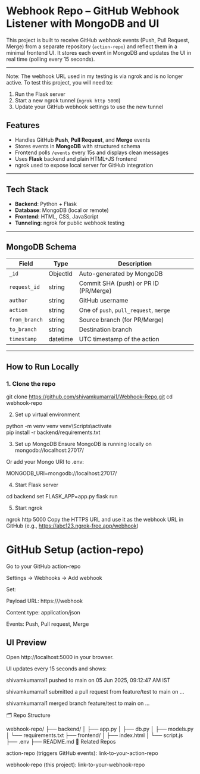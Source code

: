 # Webhook Repo – GitHub Webhook Listener with MongoDB and UI

This project is built to receive GitHub webhook events (Push, Pull Request, Merge) from a separate repository (`action-repo`) and reflect them in a minimal frontend UI. It stores each event in MongoDB and updates the UI in real time (polling every 15 seconds).

---
Note: The webhook URL used in my testing is via ngrok and is no longer active.
To test this project, you will need to:

1. Run the Flask server
2. Start a new ngrok tunnel (`ngrok http 5000`)
3. Update your GitHub webhook settings to use the new tunnel

##  Features

-  Handles GitHub **Push**, **Pull Request**, and **Merge** events
-  Stores events in **MongoDB** with structured schema
-  Frontend polls `/events` every 15s and displays clean messages
-  Uses **Flask** backend and plain HTML+JS frontend
-  ngrok used to expose local server for GitHub integration

---

## Tech Stack

- **Backend**: Python + Flask
- **Database**: MongoDB (local or remote)
- **Frontend**: HTML, CSS, JavaScript
- **Tunneling**: ngrok for public webhook testing

---

##  MongoDB Schema

| Field        | Type       | Description                              |
|------------- |----------- |----------------------------------------- |
| `_id`        | ObjectId   | Auto-generated by MongoDB                |
| `request_id` | string     | Commit SHA (push) or PR ID (PR/Merge)    |
| `author`     | string     | GitHub username                          |
| `action`     | string     | One of `push`, `pull_request`, `merge`   |
| `from_branch`| string     | Source branch (for PR/Merge)             |
| `to_branch`  | string     | Destination branch                       |
| `timestamp`  | datetime   | UTC timestamp of the action              |

---

##  How to Run Locally

### 1. Clone the repo

git clone https://github.com/shivamkumarrai1/Webhook-Repo.git
cd webhook-repo

2. Set up virtual environment

python -m venv venv
venv\Scripts\activate  
pip install -r backend/requirements.txt

3. Set up MongoDB
Ensure MongoDB is running locally on mongodb://localhost:27017/

Or add your Mongo URI to .env:

MONGODB_URI=mongodb://localhost:27017/

4. Start Flask server

cd backend
set FLASK_APP=app.py
flask run

5. Start ngrok

ngrok http 5000
Copy the HTTPS URL and use it as the webhook URL in GitHub (e.g., https://abc123.ngrok-free.app/webhook)

# GitHub Setup (action-repo)

Go to your GitHub action-repo

Settings → Webhooks → Add webhook

Set:

Payload URL: https://<ngrok-url>/webhook

Content type: application/json

Events:  Push, Pull request, Merge

## UI Preview
Open http://localhost:5000 in your browser.

UI updates every 15 seconds and shows:

shivamkumarrai1 pushed to main on 05 Jun 2025, 09:12:47 AM IST

shivamkumarrai1 submitted a pull request from feature/test to main on ...

shivamkumarrai1 merged branch feature/test to main on ...

🗂 Repo Structure

webhook-repo/
├── backend/
│   ├── app.py
│   ├── db.py
│   ├── models.py
│   └── requirements.txt
├── frontend/
│   ├── index.html
│   └── script.js
├── .env
├── README.md
🔗 Related Repos

action-repo (triggers GitHub events): link-to-your-action-repo

webhook-repo (this project): link-to-your-webhook-repo

